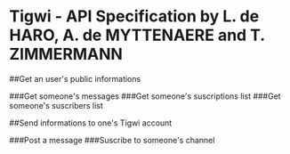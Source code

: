 ﻿# Tigwi - API Specification by L. de HARO, A. de MYTTENAERE and T. ZIMMERMANN 

##Get an user's public informations

###Get someone's messages
###Get someone's suscriptions list
###Get someone's suscribers list

##Send informations to one's Tigwi account

###Post a message
###Suscribe to someone's  channel